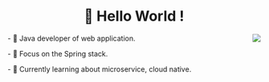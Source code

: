<h1 align="center">👋 Hello World !</h1>

<img align="right" src="https://github-readme-stats-zhouboyis-projects.vercel.app/api/top-langs/?username=zhouboyi1998&langs_count=20&layout=compact&title_color=EFB752&text_color=70BED9&border_color=EFB752&bg_color=22272E">

<p>- 🔨 Java developer of web application.</p>
<p>- 🔎 Focus on the Spring stack.</p>
<p>- 🌱 Currently learning about microservice, cloud native.</p>
